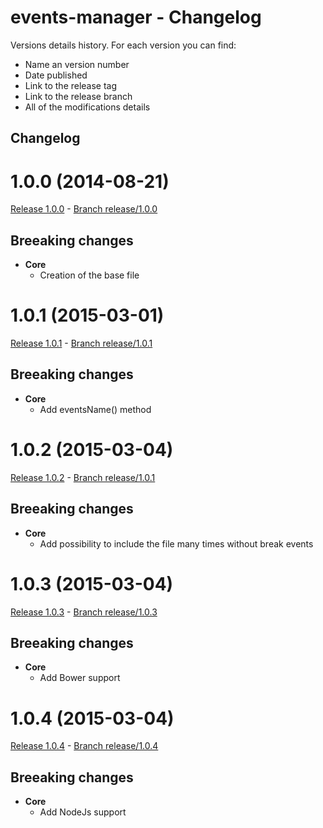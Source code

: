 events-manager - Changelog
=========

Versions details history. For each version you can find:
* Name an version number
* Date published
* Link to the release tag
* Link to the release branch
* All of the modifications details

Changelog
---------

<a name="1.0.0"></a>
# 1.0.0 (2014-08-21)

[Release 1.0.0](https://github.com/XavierBoubert/events-manager/releases/tag/1.0.0) - [Branch release/1.0.0](https://github.com/XavierBoubert/events-manager/tree/1.0.0)

## Breeaking changes

- **Core**
  - Creation of the base file

<a name="1.0.1"></a>
# 1.0.1 (2015-03-01)

[Release 1.0.1](https://github.com/XavierBoubert/events-manager/releases/tag/1.0.1) - [Branch release/1.0.1](https://github.com/XavierBoubert/events-manager/tree/1.0.1)

## Breeaking changes

- **Core**
  - Add eventsName() method

<a name="1.0.2"></a>
# 1.0.2 (2015-03-04)

[Release 1.0.2](https://github.com/XavierBoubert/events-manager/releases/tag/1.0.2) - [Branch release/1.0.1](https://github.com/XavierBoubert/events-manager/tree/1.0.2)

## Breeaking changes

- **Core**
  - Add possibility to include the file many times without break events

<a name="1.0.3"></a>
# 1.0.3 (2015-03-04)

[Release 1.0.3](https://github.com/XavierBoubert/events-manager/releases/tag/1.0.3) - [Branch release/1.0.3](https://github.com/XavierBoubert/events-manager/tree/1.0.3)

## Breeaking changes

- **Core**
  - Add Bower support

<a name="1.0.4"></a>
# 1.0.4 (2015-03-04)

[Release 1.0.4](https://github.com/XavierBoubert/events-manager/releases/tag/1.0.4) - [Branch release/1.0.4](https://github.com/XavierBoubert/events-manager/tree/1.0.4)

## Breeaking changes

- **Core**
  - Add NodeJs support